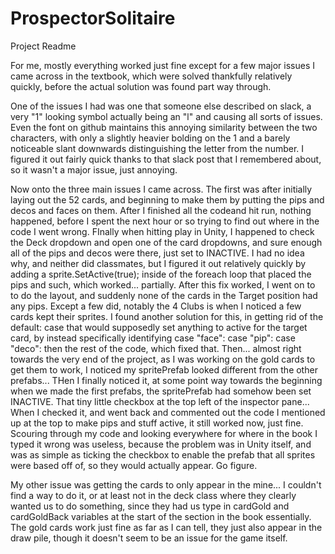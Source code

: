 # ProspectorSolitaire

Project Readme

For me, mostly everything worked just fine except for a few major issues I came across in the textbook, which were solved thankfully relatively quickly, before the actual solution was found part way through.

One of the issues I had was one that someone else described on slack, a very "1" looking symbol actually being an "l" and causing all sorts of issues. Even the font on github maintains this annoying similarity between the two characters, with only a slightly heavier bolding on the 1 and a barely noticeable slant downwards distinguishing the letter from the number. I figured it out fairly quick thanks to that slack post that I remembered about, so it wasn't a major issue, just annoying.

Now onto the three main issues I came across. The first was after initially laying out the 52 cards, and beginning to make them by putting the pips and decos and faces on them. After I finished all the codeand hit run, nothing happened, before I spent the next hour or so trying to find out where in the code I went wrong. FInally when hitting play in Unity, I happened to check the Deck dropdown and open one of the card dropdowns, and sure enough all of the pips and decos were there, just set to INACTIVE. I had no idea why, and neither did classmates, but I figured it out relatively quickly by adding a sprite.SetActive(true); inside of the foreach loop that placed the pips and such, which worked... partially.
After this fix worked, I went on to to do the layout, and suddenly none of the cards in the Target position had any pips. Except a few did, notably the 4 Clubs is when I noticed a few cards kept their sprites. I found another solution for this, in getting rid of the default: case that would supposedly set anything to active for the target card, by instead specifically identifying case "face": case "pip": case "deco":  then the rest of the code, which fixed that.
Then... almost right towards the very end of the project, as I was working on the gold cards to get them to work, I noticed my spritePrefab looked different from the other prefabs... THen I finally noticed it, at some point way towards the beginning when we made the first prefabs, the spritePrefab had somehow been set INACTIVE. That tiny little checkbox at the top left of the inspector pane... When I checked it, and went back and commented out the code I mentioned up at the top to make pips and stuff active, it still worked now, just fine. Scouring through my code and looking everywhere for where in the book I typed it wrong was useless, because the problem was in Unity itself, and was as simple as ticking the checkbox to enable the prefab that all sprites were based off of, so they would actually appear. Go figure.

My other issue was getting the cards to only appear in the mine... I couldn't find a way to do it, or at least not in the deck class where they clearly wanted us to do something, since they had us type in cardGold and cardGoldBack variables at the start of the section in the book essentially. The gold cards work just fine as far as I can tell, they just also appear in the draw pile, though it doesn't seem to be an issue for the game itself.
